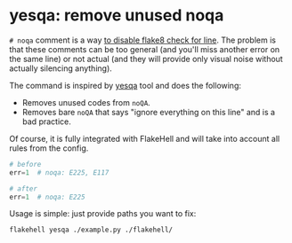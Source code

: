 # **yesqa**: remove unused noqa

`# noqa` comment is a way [to disable flake8 check for line](http://flake8.pycqa.org/en/3.1.1/user/ignoring-errors.html). The problem is that these comments can be too general (and you'll miss another error on the same line) or not actual (and they will provide only visual noise without actually silencing anything).

The command is inspired by [yesqa](https://github.com/asottile/yesqa) tool and does the following:

+ Removes unused codes from `noQA`.
+ Removes bare `noQA` that says "ignore everything on this line" and is a bad practice.

Of course, it is fully integrated with FlakeHell and will take into account all rules from the config.

```python
# before
err=1  # noqa: E225, E117

# after
err=1  # noqa: E225
```

Usage is simple: just provide paths you want to fix:

```bash
flakehell yesqa ./example.py ./flakehell/
```

